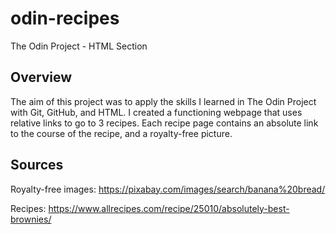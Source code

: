 # odin-recipes
The Odin Project - HTML Section

## Overview
The aim of this project was to apply the skills I learned in The Odin Project with Git, GitHub, and HTML. I created a functioning webpage that uses relative links to go to 3 recipes. Each recipe page contains an absolute link to the course of the recipe, and a royalty-free picture.

## Sources
Royalty-free images: https://pixabay.com/images/search/banana%20bread/

Recipes: https://www.allrecipes.com/recipe/25010/absolutely-best-brownies/